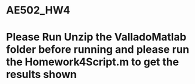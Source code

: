 # AE502_HW4
# Please Run Unzip the ValladoMatlab folder before running and please run the Homework4Script.m to get the results shown
